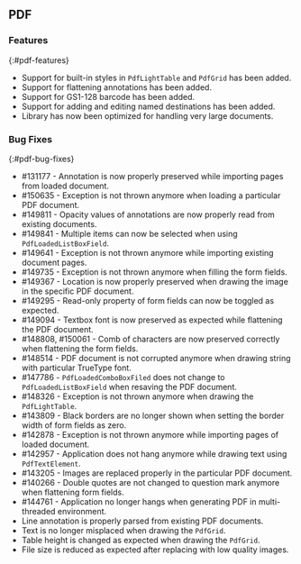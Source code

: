 ## PDF

### Features
{:#pdf-features} 

* Support for built-in styles in `PdfLightTable` and `PdfGrid` has been added.
* Support for flattening annotations has been added.
* Support for GS1-128 barcode has been added.
* Support for adding and editing named destinations has been added.
* Library has now been optimized for handling very large documents.

### Bug Fixes
{:#pdf-bug-fixes} 

* \#131177 - Annotation is now properly preserved while importing pages from loaded document.
* \#150635 - Exception is not thrown anymore when loading a particular PDF document.
* \#149811 - Opacity values of annotations are now properly read from existing documents.
* \#149841 - Multiple items can now be selected when using `PdfLoadedListBoxField`.
* \#149641 - Exception is not thrown anymore while importing existing document pages.
* \#149735 - Exception is not thrown anymore when filling the form fields.
* \#149367 - Location is now properly preserved when drawing the image in the specific PDF document.
* \#149295 - Read-only property of form fields can now be toggled as expected.
* \#149094 - Textbox font is now preserved as expected while flattening the PDF document.
* \#148808, \#150061 - Comb of characters are now preserved correctly when flattening the form fields.
* \#148514 - PDF document is not corrupted anymore when drawing string with particular TrueType font.
* \#147786 - `PdfLoadedComboBoxFiled` does not change to `PdfLoadedListBoxField` when resaving the PDF document.
* \#148326 - Exception is not thrown anymore when drawing the `PdfLightTable`.
* \#143809 - Black borders are no longer shown when setting the border width of form fields as zero.
* \#142878 - Exception is not thrown anymore while importing pages of loaded document.
* \#142957 - Application does not hang anymore while drawing text using `PdfTextElement`.
* \#143205 - Images are replaced properly in the particular PDF document.
* \#140266 - Double quotes are not changed to question mark anymore when flattening form fields.
* \#144761 - Application no longer hangs when generating PDF in multi-threaded environment. 
* Line annotation is properly parsed from existing PDF documents.
* Text is no longer misplaced when drawing the `PdfGrid`.
* Table height is changed as expected when drawing the `PdfGrid`.
* File size is reduced as expected after replacing with low quality images.
